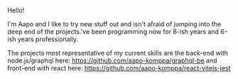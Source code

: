 Hello!

I'm Aapo and I like to try new stuff out and isn't afraid of jumping into the deep end of the projects.'ve been programming now for 8-ish years and 6-ish years professionally.

The projects most representative of my current skills are the back-end with node.js/graphql here: https://github.com/aapo-komppa/graphql-be and front-end with react here: https://github.com/aapo-komppa/react-vitejs-jest
